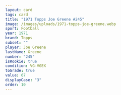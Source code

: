 ```yaml
---
layout: card
tags: card
title: "1971 Topps Joe Greene #245"
image: /images/uploads/1971-topps-joe-greene.webp
sport: Football
year: 1971
brand: Topps
subset: ""
player: Joe Greene
lastName: Greene
number: "245"
isRookie: true
condition: VG-VGEX
toGrade: true
value: 67
displayCase: "3"
order: 10
---
```

